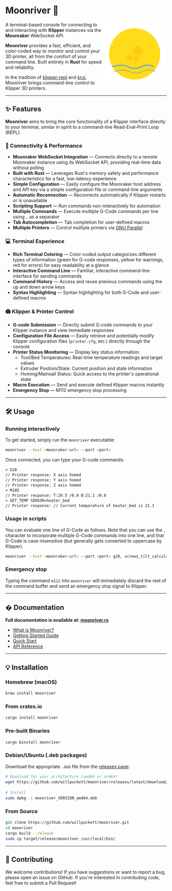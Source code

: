 # Moonriver 🌙

<img src="docs/public/logo.svg" align="right" width="200" alt="Moonriver Logo" />

A terminal-based console for connecting to and interacting with **Klipper**
instances via the **Moonraker** WebSocket API.

**Moonriver** provides a fast, efficient, and color-coded way to monitor and
control your 3D printer, all from the comfort of your command line. Built
entirely in **Rust** for speed and reliability.

In the tradition of [klipper-repl](https://github.com/Annex-Engineering/klipper_estimator) and [krui](https://github.com/ballaswag/krui), Moonriver brings command-line control to Klipper 3D printers.

---

## ✨ Features

**Moonriver** aims to bring the core functionality of a Klipper interface
directly to your terminal, similar in spirit to a command-line Read-Eval-Print
Loop (REPL).

### 🚀 Connectivity & Performance

- **Moonraker WebSocket Integration** — Connects directly to a remote Moonraker
  instance using its WebSocket API, providing real-time data without polling
- **Built with Rust** — Leverages Rust's memory safety and performance
  characteristics for a fast, low-latency experience
- **Simple Configuration** — Easily configure the Moonraker host address and API
  key via a simple configuration file or command-line arguments
- **Automatic Reconnection** — Reconnects automatically if Klipper restarts or is unavailable
- **Scripting Support** — Run commands non-interactively for automation
- **Multiple Commands** — Execute multiple G-Code commands per line using `,` as a separator
- **Tab Autocompletion** — Tab completion for user-defined macros
- **Multiple Printers** — Control multiple printers via
  [GNU Parallel](https://www.gnu.org/software/parallel/)

### 💻 Terminal Experience

- **Rich Terminal Coloring** — Color-coded output categorizes different types
  of information (green for G-code responses, yellow for warnings, red for
  errors) for easy readability at a glance
- **Interactive Command Line** — Familiar, interactive command-line interface
  for sending commands
- **Command History** — Access and reuse previous commands using the up and
  down arrow keys
- **Syntax Highlighting** — Syntax highlighting for both G-Code and user-defined macros

### 🖨️ Klipper & Printer Control

- **G-code Submission** — Directly submit G-code commands to your Klipper
  instance and view immediate responses
- **Configuration File Access** — Easily retrieve and potentially modify Klipper
  configuration files (`printer.cfg`, etc.) directly through the console
- **Printer Status Monitoring** — Display key status information:
  - Tool/Bed Temperatures: Real-time temperature readings and target values
  - Extruder Position/State: Current position and state information
  - Homing/Mainsail Status: Quick access to the printer's operational state
- **Macro Execution** — Send and execute defined Klipper macros instantly
- **Emergency Stop** — M112 emergency stop processing

---

## 🛠️ Usage

### Running interactively

To get started, simply run the `moonriver` executable:

```bash
moonriver --host <moonraker-url> --port <port>
```

Once connected, you can type your G-code commands:

```
> G28
// Printer response: X axis homed
// Printer response: Y axis homed
// Printer response: Z axis homed
> M105
// Printer response: T:20.5 /0.0 B:21.1 /0.0
> GET_TEMP SENSOR=heater_bed
// Printer response: // Current temperature of heater_bed is 21.1
```

### Usage in scripts

You can evaluate one line of G-Code as follows. Note that you can use the `,`
character to incorporate multiple G-Code commands into one line, and that G-Code
is case-insensitive (but generally gets converted to uppercase by Klipper).

```sh
moonriver --host <moonraker-url> --port <port> g28, screws_tilt_calculate
```

### Emergency stop

Typing the command `m112` into `moonriver` will immediately discard the rest of
the command buffer and send an emergency stop signal to Klipper.

---

## � Documentation

**Full documentation is available at: [moonriver.rs](https://moonriver.rs/)**

- [What is Moonriver?](https://moonriver.rs/guide/what-is-moonriver)
- [Getting Started Guide](https://moonriver.rs/guide/getting-started)
- [Quick Start](https://moonriver.rs/guide/quick-start)
- [API Reference](https://moonriver.rs/api/)

---

## 💡 Installation

### Homebrew (macOS)

```bash
brew install moonriver
```

### From crates.io

```bash
cargo install moonriver
```

### Pre-built Binaries

```bash
cargo binstall moonriver
```

### Debian/Ubuntu (.deb packages)

Download the appropriate `.deb` file from the
[releases page](https://github.com/willpuckett/moonriver/releases):

```bash
# Download for your architecture (amd64 or arm64)
wget https://github.com/willpuckett/moonriver/releases/latest/download/moonriver_VERSION_amd64.deb

# Install
sudo dpkg -i moonriver_VERSION_amd64.deb
```

### From Source

```bash
git clone https://github.com/willpuckett/moonriver.git
cd moonriver
cargo build --release
sudo cp target/release/moonriver /usr/local/bin/
```

---

## 🤝 Contributing

We welcome contributions! If you have suggestions or want to report a bug,
please open an issue on GitHub. If you're interested in contributing code, feel
free to submit a Pull Request!
